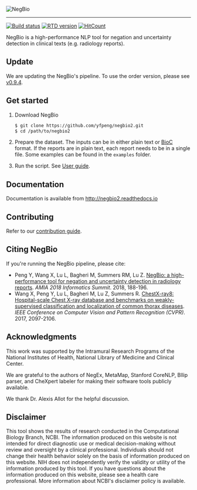 ![NegBio](https://github.com/yfpeng/negbio2/blob/master/images/negbio.png?raw=true)

-----------------------

[![Build status](https://github.com/yfpeng/negbio2/workflows/negbio2/badge.svg)](https://github.com/yfpeng/negbio2)
[![RTD version](https://img.shields.io/readthedocs/negbio2.svg)](http://negbio2.readthedocs.io)
[![HitCount](https://hits.dwyl.com/yfpeng/negbio2.svg)](https://hits.dwyl.com/yfpeng/negbio2)

NegBio is a high-performance NLP tool for negation and uncertainty detection in clinical texts (e.g. radiology reports).


## Update

We are updating the NegBio's pipeline. To use the order version, please see [v0.9.4](https://github.com/ncbi-nlp/NegBio/tree/v0.9.4).


## Get started

1. Download NegBio

    ```bash
    $ git clone https://github.com/yfpeng/negbio2.git
    $ cd /path/to/negbio2
    ```

2. Prepare the dataset. 
   The inputs can be in either plain text or [BioC](http://bioc.sourceforge.net/) format. If the reports are in plain text, each report needs to be in a single file. Some examples can be found in the `examples` folder.

3. Run the script. See [User guide](https://negbio2.readthedocs.io/en/latest/user_guide.html).


## Documentation

Documentation is available from http://negbio2.readthedocs.io

## Contributing

Refer to our [contribution guide](https://negbio2.readthedocs.io/en/latest/contributing.html).


## Citing NegBio

If you're running the NegBio pipeline, please cite:

*  Peng Y, Wang X, Lu L, Bagheri M, Summers RM, Lu Z. [NegBio: a high-performance tool for negation and uncertainty detection in radiology reports](https://arxiv.org/abs/1712.05898). *AMIA 2018 Informatics Summit*. 2018, 188-196.
*  Wang X, Peng Y, Lu L, Bagheri M, Lu Z, Summers R. [ChestX-ray8: Hospital-scale Chest X-ray database and benchmarks on weakly-supervised classification and localization of common thorax diseases](https://arxiv.org/abs/1705.02315). *IEEE Conference on Computer Vision and Pattern Recognition (CVPR)*. 2017, 2097-2106.

## Acknowledgments

This work was supported by the Intramural Research Programs of the National Institutes of Health, National Library of Medicine and Clinical Center.

We are grateful to the authors of NegEx, MetaMap, Stanford CoreNLP, Bllip parser, and CheXpert labeler for making their software tools publicly available.

We thank Dr. Alexis Allot for the helpful discussion.

## Disclaimer

This tool shows the results of research conducted in the Computational Biology Branch, NCBI. The information produced on this website is not intended for direct diagnostic use or medical decision-making without review and oversight by a clinical professional. Individuals should not change their health behavior solely on the basis of information produced on this website. NIH does not independently verify the validity or utility of the information produced by this tool. If you have questions about the information produced on this website, please see a health care professional. More information about NCBI's disclaimer policy is available.
